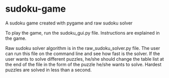 # sudoku-game
A sudoku game created with pygame and raw sudoku solver

To play the game, run the sudoku_gui.py file. Instructions are explained in the game.

Raw sudoku solver algorithm is in the raw_sudoku_solver.py file. The user can run this file on the command line and see how fast is the solver. If the user wants to solve different puzzles, he/she should change the table list at the end of the file in the form of the puzzle he/she wants to solve. Hardest puzzles are solved in less than a second.

